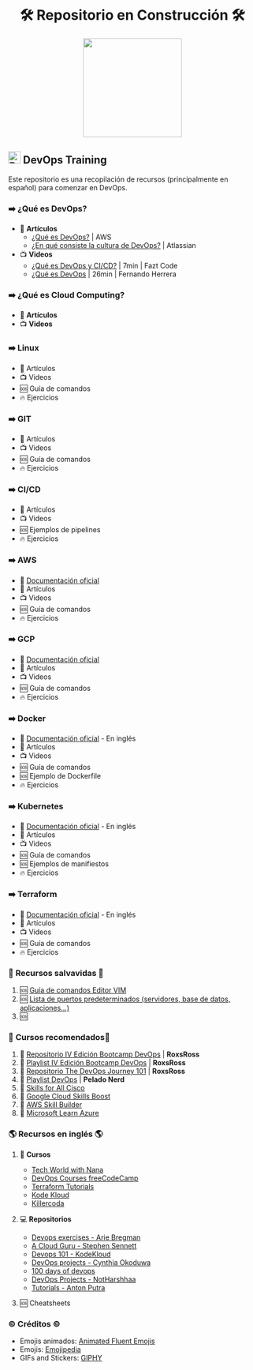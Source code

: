 <h1 align="center"> 🛠️ Repositorio en Construcción 🛠️ </h1>
<div align="center">
<img src="https://media.giphy.com/media/sthmCnCpfr8M8jtTQy/giphy.gif" width="200">
</div>

## <img src="https://raw.githubusercontent.com/Tarikul-Islam-Anik/Animated-Fluent-Emojis/master/Emojis/Travel%20and%20places/Rocket.png" alt="Rocket" width="25" height="25" /> DevOps Training 

Este repositorio es una recopilación de recursos (principalmente en español)  para comenzar en DevOps.

### ➡️ ¿Qué es DevOps?

- 📜 **Artículos**
    - [¿Qué es DevOps?](https://aws.amazon.com/es/devops/what-is-devops/) | AWS
    - [¿En qué consiste la cultura de DevOps?](https://www.atlassian.com/es/devops/what-is-devops/devops-culture) | Atlassian
- 📺 **Videos**
    - [¿Qué es DevOps y CI/CD?](https://www.youtube.com/watch?v=xm1psJEFFIY) | 7min | Fazt Code
    - [¿Qué es DevOps](https://www.youtube.com/watch?v=3HBWubLOx8M) | 26min | Fernando Herrera

### ➡️ ¿Qué es Cloud Computing?

- 📜 **Artículos**
- 📺 **Videos**

### ➡️ Linux

- 📜 Artículos 
- 📺 Videos
- 🆘 Guía de comandos 
- 🔥 Ejercicios

### ➡️ GIT

- 📜 Artículos 
- 📺 Videos
- 🆘 Guía de comandos 
- 🔥 Ejercicios

### ➡️ CI/CD

- 📜 Artículos 
- 📺 Videos
- 🆘 Ejemplos de pipelines
- 🔥 Ejercicios

### ➡️ AWS

- 📂 [Documentación oficial](https://docs.aws.amazon.com/es_es/)
- 📜 Artículos 
- 📺 Videos
- 🆘 Guía de comandos 
- 🔥 Ejercicios 


### ➡️ GCP

- 📂 [Documentación oficial](https://cloud.google.com/docs?hl=es-419)
- 📜 Artículos 
- 📺 Videos
- 🆘 Guía de comandos 
- 🔥 Ejercicios


### ➡️ Docker

- 📂 [Documentación oficial](https://docs.docker.com/) - En inglés
- 📜 Artículos 
- 📺 Videos
- 🆘 Guía de comandos  
- 🆘 Ejemplo de Dockerfile
- 🔥 Ejercicios 


### ➡️ Kubernetes

- 📂 [Documentación oficial](https://kubernetes.io/es/docs/home/) - En inglés
- 📜 Artículos 
- 📺 Videos
- 🆘 Guía de comandos 
- 🆘 Ejemplos de manifiestos
- 🔥 Ejercicios 

### ➡️ Terraform

- 📂 [Documentación oficial](https://developer.hashicorp.com/terraform/docs) - En inglés
- 📜 Artículos 
- 📺 Videos
- 🆘 Guía de comandos 
- 🔥 Ejercicios 

### 🛟 **Recursos salvavidas** 🛟

1. 🆘 [Guía de comandos Editor VIM](./Recursos-extras/vim.md)
2. 🆘 [Lista de puertos predeterminados (servidores, base de datos, aplicaciones...)](./Recursos-extras/puertos.md)
3. 🆘 


### 📝 **Cursos recomendados**📝

1. 📌 [Repositorio IV Edición Bootcamp DevOps](https://github.com/roxsross/bootcamp-devops-2023) | **RoxsRoss**
2. 📌 [Playlist IV Edición Bootcamp DevOps](https://youtube.com/playlist?list=PLNkefP1xaOeyTQuNnd6HYVPqCWMXn-c5P&si=3bmBnU_2r1WhwRUt) | **RoxsRoss**
3. 📌 [Repositorio The DevOps Journey 101](https://github.com/roxsross/The-DevOps-Journey-101) | **RoxsRoss**
4. 📌 [Playlist DevOps](https://www.youtube.com/@PeladoNerd) | **Pelado Nerd**
5. 📌 [Skills for All Cisco](https://skillsforall.com/es/) 
6. 📌 [Google Cloud Skills Boost](https://www.cloudskillsboost.google/paths)
7. 📌 [AWS Skill Builder](https://explore.skillbuilder.aws/learn/external-ecommerce;view=signin;redirectURL=)
8. 📌 [Microsoft Learn Azure](https://learn.microsoft.com/es-es/training/azure/)


### 🌎 **Recursos en inglés** 🌎

1. 📌 **Cursos**
    - [Tech World with Nana](https://www.youtube.com/@TechWorldwithNana)
    - [DevOps Courses freeCodeCamp](https://youtube.com/playlist?list=PLWKjhJtqVAbkzvvpY12KkfiIGso9A_Ixs&si=bTP0uaYCKk7E7yOH) 
    - [Terraform Tutorials](https://developer.hashicorp.com/terraform/tutorials?product_intent=terraform)
    - [Kode Kloud](https://kodekloud.com/)
    - [Killercoda](https://killercoda.com/)

2. 💻 **Repositorios**
    - [Devops exercises - Arie Bregman](https://github.com/bregman-arie/devops-exercises)
    - [A Cloud Guru - Stephen Sennett](https://github.com/ACloudGuru-Resources)
    - [Devops 101 - KodeKloud](https://github.com/kodekloudhub/devops-101/tree/main)
    - [DevOps projects - Cynthia Okoduwa](https://github.com/cynthia-okoduwa/DevOps-projects/tree/main)
    - [100 days of devops](https://github.com/100daysofdevops/100daysofdevops/tree/master?tab=readme-ov-file)
    - [DevOps Projects - NotHarshhaa](https://github.com/NotHarshhaa/DevOps-Projects/tree/master)
    - [Tutorials - Anton Putra](https://github.com/antonputra/tutorials?tab=readme-ov-file)
3. 🆘 Cheatsheets 


### ©️ Créditos ©️

- Emojis animados: [Animated Fluent Emojis](https://animated-fluent-emoji.vercel.app/)
- Emojis: [Emojipedia](https://emojipedia.org/es)
- GIFs and Stickers: [GIPHY](https://giphy.com/)






